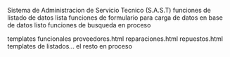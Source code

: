 Sistema de Administracion de Servicio Tecnico (S.A.S.T)
funciones de listado de datos lista
funciones de formulario para carga de datos en base de datos listo
funciones de busqueda en proceso

templates funcionales
proveedores.html
reparaciones.html
repuestos.html
templates de listados...
el resto en proceso
